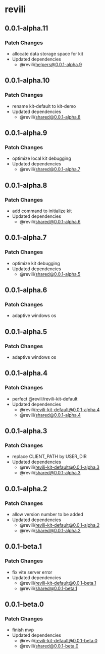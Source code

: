# revili

## 0.0.1-alpha.11

### Patch Changes

- allocate data storage space for kit
- Updated dependencies
  - @revili/helpers@0.0.1-alpha.9

## 0.0.1-alpha.10

### Patch Changes

- rename kit-default to kit-demo
- Updated dependencies
  - @revili/shared@0.0.1-alpha.8

## 0.0.1-alpha.9

### Patch Changes

- optimize local kit debugging
- Updated dependencies
  - @revili/shared@0.0.1-alpha.7

## 0.0.1-alpha.8

### Patch Changes

- add command to initialize kit
- Updated dependencies
  - @revili/shared@0.0.1-alpha.6

## 0.0.1-alpha.7

### Patch Changes

- optimize kit debugging
- Updated dependencies
  - @revili/shared@0.0.1-alpha.5

## 0.0.1-alpha.6

### Patch Changes

- adaptive windows os

## 0.0.1-alpha.5

### Patch Changes

- adaptive windows os

## 0.0.1-alpha.4

### Patch Changes

- perfect @revili/revili-kit-default
- Updated dependencies
  - @revili/revili-kit-default@0.0.1-alpha.4
  - @revili/shared@0.0.1-alpha.4

## 0.0.1-alpha.3

### Patch Changes

- replace CLIENT_PATH by USER_DIR
- Updated dependencies
  - @revili/revili-kit-default@0.0.1-alpha.3
  - @revili/shared@0.0.1-alpha.3

## 0.0.1-alpha.2

### Patch Changes

- allow version number to be added
- Updated dependencies
  - @revili/revili-kit-default@0.0.1-alpha.2
  - @revili/shared@0.0.1-alpha.2

## 0.0.1-beta.1

### Patch Changes

- fix vite server error
- Updated dependencies
  - @revili/revili-kit-default@0.0.1-beta.1
  - @revili/shared@0.0.1-beta.1

## 0.0.1-beta.0

### Patch Changes

- finish mvp
- Updated dependencies
  - @revili/revili-kit-default@0.0.1-beta.0
  - @revili/shared@0.0.1-beta.0
